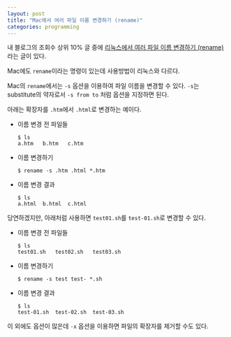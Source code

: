 ```yaml
---
layout: post
title: "Mac에서 여러 파일 이름 변경하기 (rename)"
categories: programming
---
```


내 블로그의 조회수 상위 10% 글 중에 [리눅스에서 여러 파일 이름 변경하기 (rename)](/2014/03/05/linux-rename.html)라는 글이 있다.

Mac에도 `rename`이라는 명령이 있는데 사용방법이 리눅스와 다르다.

Mac의 `rename`에서는 `-s` 옵션을 이용하여 파일 이름을 변경할 수 있다. `-s`는 substitute의 약자로서 `-s from to` 처럼 옵션을 지정하면 된다.

아래는 확장자를 `.htm`에서 `.html`로 변경하는 예이다.

- 이름 변경 전 파일들
    ```console
    $ ls
    a.htm   b.htm   c.htm
    ```
- 이름 변경하기
    ```console
    $ rename -s .htm .html *.htm
    ```
- 이름 변경 결과
    ```console
    $ ls
    a.html  b.html  c.html
    ```

당연하겠지만, 아래처럼 사용하면 `test01.sh`를 `test-01.sh`로 변경할 수 있다.

- 이름 변경 전 파일들
    ```console
    $ ls
    test01.sh   test02.sh   test03.sh
    ```
- 이름 변경하기
    ```console
    $ rename -s test test- *.sh
    ```
- 이름 변경 결과
    ```console
    $ ls
    test-01.sh  test-02.sh  test-03.sh
    ```

이 외에도 옵션이 많은데 `-x` 옵션을 이용하면 파일의 확장자를 제거할 수도 있다.
